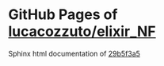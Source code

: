 GitHub Pages of [lucacozzuto/elixir_NF](https://github.com/lucacozzuto/elixir_NF.git)
===
Sphinx html documentation of [29b5f3a5](https://github.com/lucacozzuto/elixir_NF/tree/29b5f3a57163c3d3110843bb921d6782b1e90432)
